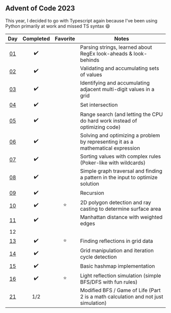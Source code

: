 ## Advent of Code 2023

This year, I decided to go with Typescript again because I've been using Python primarily at work and missed TS syntax :smile:

|         Day         |     Completed      | Favorite | Notes                                                                              |
| :-----------------: | :----------------: | :------: | ---------------------------------------------------------------------------------- |
| [01](src/day-01.ts) | :heavy_check_mark: |          | Parsing strings, learned about RegEx look-aheads & look-behinds                    |
| [02](src/day-02.ts) | :heavy_check_mark: |          | Validating and accumulating sets of values                                         |
| [03](src/day-03.ts) | :heavy_check_mark: |          | Identifying and accumulating adjacent multi-digit values in a grid                 |
| [04](src/day-04.ts) | :heavy_check_mark: |          | Set intersection                                                                   |
| [05](src/day-05.ts) | :heavy_check_mark: |          | Range search (and letting the CPU do hard work instead of optimizing code)         |
| [06](src/day-06.ts) | :heavy_check_mark: |          | Solving and optimizing a problem by representing it as a mathematical expression   |
| [07](src/day-07.ts) | :heavy_check_mark: |          | Sorting values with complex rules (Poker-like with wildcards)                      |
| [08](src/day-08.ts) | :heavy_check_mark: |          | Simple graph traversal and finding a pattern in the input to optimize solution     |
| [09](src/day-09.ts) | :heavy_check_mark: |          | Recursion                                                                          |
| [10](src/day-10.ts) | :heavy_check_mark: |  :star:  | 2D polygon detection and ray casting to determine surface area                     |
| [11](src/day-11.ts) | :heavy_check_mark: |          | Manhattan distance with weighted edges                                             |
|         12          |                    |          |                                                                                    |
| [13](src/day-13.ts) | :heavy_check_mark: |  :star:  | Finding reflections in grid data                                                   |
| [14](src/day-14.ts) | :heavy_check_mark: |          | Grid manipulation and iteration cycle detection                                    |
| [15](src/day-15.ts) | :heavy_check_mark: |          | Basic hashmap implementation                                                       |
| [16](src/day-16.ts) | :heavy_check_mark: |  :star:  | Light reflection simulation (simple BFS/DFS with fun rules)                        |
| [21](src/day-21.ts) |        1/2         |          | Modified BFS / Game of Life (Part 2 is a math calculation and not just simulation) |